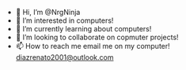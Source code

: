 - 👋 Hi, I’m @NrgNinja
- 👀 I’m interested in computers!
- 🌱 I’m currently learning about computers!
- 💞️ I’m looking to collaborate on copmuter projects!
- 📫 How to reach me email me on my computer! diazrenato2001@outlook.com

<!---
NrgNinja/NrgNinja is a ✨ special ✨ repository because its `README.md` (this file) appears on your GitHub profile.
You can click the Preview link to take a look at your changes.
--->
